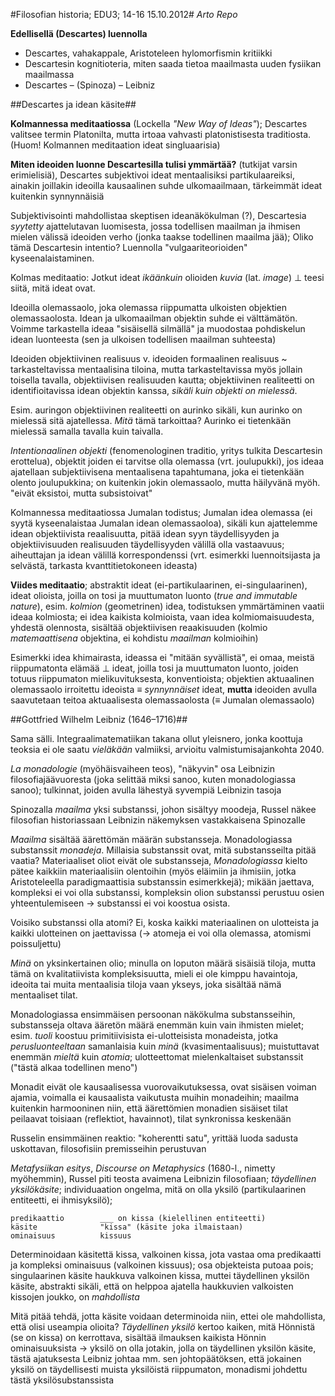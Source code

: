 #Filosofian historia; EDU3; 14-16 15.10.2012#
_Arto Repo_

**Edellisellä (Descartes) luennolla**

* Descartes, vahakappale, Aristoteleen hylomorfismin kritiikki
* Descartesin kognitioteria, miten saada tietoa maailmasta uuden fysiikan maailmassa
* Descartes &ndash; (Spinoza) &ndash; Leibniz

##Descartes ja idean käsite##

**Kolmannessa meditaatiossa** (Lockella _"New Way of Ideas"_); Descartes valitsee termin Platonilta,
mutta irtoaa vahvasti platonistisesta traditiosta. (Huom! Kolmannen meditaation ideat
singluaarisia)

**Miten ideoiden luonne Descartesilla tulisi ymmärtää?** (tutkijat varsin erimielisiä),
Descartes subjektivoi ideat mentaalisiksi partikulaareiksi, ainakin joillakin ideoilla
kausaalinen suhde ulkomaailmaan, tärkeimmät ideat kuitenkin synnynnäisiä

Subjektivisointi mahdollistaa skeptisen ideanäkökulman (?), Descartesia _syytetty_ ajattelutavan
luomisesta, jossa todellisen maailman ja ihmisen mielen välissä ideoiden verho (jonka taakse
todellinen maailma jää); Oliko tämä Descartesin intentio? 
Luennolla "vulgaariteorioiden" kyseenalaistaminen.

Kolmas meditaatio: Jotkut ideat _ikäänkuin_ olioiden _kuvia_ (lat. _image_) &perp; teesi siitä,
mitä ideat ovat. 

Ideoilla olemassaolo, joka olemassa riippumatta ulkoisten objektien olemassaolosta. Idean
ja ulkomaailman objektin suhde ei välttämätön. Voimme tarkastella ideaa "sisäisellä silmällä" ja
muodostaa pohdiskelun idean luonteesta (sen ja ulkoisen todellisen maailman suhteesta)

Ideoiden objektiivinen realisuus v. ideoiden formaalinen realisuus ~ tarkasteltavissa
mentaalisina tiloina, mutta tarkasteltavissa myös jollain toisella tavalla, objektiivisen
realisuuden kautta; objektiivinen realiteetti on identifioitavissa idean objektin kanssa,
_sikäli kuin objekti on mielessä_. 

Esim. auringon objektiivinen realiteetti on aurinko
sikäli, kun aurinko on mielessä sitä ajatellessa. _Mitä_ tämä tarkoittaa? Aurinko ei tietenkään
mielessä samalla tavalla kuin taivalla.

_Intentionaalinen objekti_ (fenomenologinen traditio, yritys tulkita Descartesin erottelua), 
objektit joiden ei tarvitse olla olemassa (vrt. joulupukki), 
jos ideaa ajatellaan subjektiivisena mentaalisena tapahtumana,
joka ei tietenkään olento joulupukkina; on kuitenkin jokin olemassaolo, mutta häilyvänä
myöh. "eivät eksistoi, mutta subsistoivat"

Kolmannessa meditaatiossa Jumalan todistus; Jumalan idea olemassa (ei syytä kyseenalaistaa
Jumalan idean olemassaoloa), sikäli kun ajattelemme idean objektiivista reaalisuutta, pitää
idean syyn täydellisyyden ja objektiivisuuden realisuuden täydellisyyden välillä olla
vastaavuus; aiheuttajan ja idean välillä korrespondenssi (vrt. esimerkki luennoitsijasta
ja selvästä, tarkasta kvanttitietokoneen ideasta)

**Viides meditaatio**; abstraktit ideat (ei-partikulaarinen, ei-singulaarinen), 
ideat olioista, joilla on tosi ja muuttumaton luonto (_true and
immutable nature_), esim. _kolmion_ (geometrinen) idea, todistuksen ymmärtäminen vaatii
ideaa kolmiosta; ei idea kaikista kolmioista, vaan idea kolmiomaisuudesta, yhdestä
olennosta, sisältää objektiivisen reaakisuuden (kolmio _matemaattisena_ objektina, ei
kohdistu _maailman_ kolmioihin)

Esimerkki idea khimairasta, ideassa ei "mitään syvällistä", ei omaa, meistä riippumatonta
elämää &perp; ideat, joilla tosi ja muuttumaton luonto, joiden totuus riippumaton mielikuvituksesta,
konventioista; objektien aktuaalinen olemassaolo irroitettu ideoista &equiv; _synnynnäiset_ ideat,
**mutta** ideoiden avulla saavutetaan teitoa aktuaalisesta olemassaolosta (&equiv; Jumalan olemassaolo)

##Gottfried Wilhelm Leibniz (1646&ndash;1716)##

Sama sälli. Integraalimatematiikan takana ollut yleisnero, jonka koottuja teoksia ei ole saatu _vieläkään_
valmiiksi, arvioitu valmistumisajankohta 2040.

_La monadologie_ (myöhäisvaiheen teos), 
"näkyvin" osa Leibnizin filosofiajäävuoresta (joka selittää miksi sanoo, kuten monadologiassa
sanoo); tulkinnat, joiden avulla lähestyä syvempiä Leibnizin tasoja

Spinozalla _maailma_ yksi substanssi, johon sisältyy moodeja, Russel näkee filosofian historiassaan
Leibnizin näkemyksen vastakkaisena Spinozalle

_Maailma_ sisältää äärettömän määrän substansseja. Monadologiassa substanssit _monadeja_. Millaisia substanssit
ovat, mitä substansseilta pitää vaatia? Materiaaliset oliot eivät ole substansseja, _Monadologiassa_ kielto
pätee kaikkiin materiaalisiin olentoihin (myös eläimiin ja ihmisiin, jotka Aristoteleella paradigmaattisia
substanssin esimerkkejä); mikään jaettava, kompleksi ei voi olla substanssi, kompleksin olion substanssi
perustuu osien yhteentulemiseen &rarr; substanssi ei voi koostua osista.

Voisiko substanssi olla atomi? Ei, koska kaikki materiaalinen on ulotteista ja kaikki ulotteinen on
jaettavissa (&rarr; atomeja ei voi olla olemassa, atomismi poissuljettu)

_Minä_ on yksinkertainen olio; minulla on loputon määrä sisäisiä tiloja, mutta tämä on kvalitatiivista
kompleksisuutta, mieli ei ole kimppu havaintoja, ideoita tai muita mentaalisia tiloja vaan ykseys,
joka sisältää nämä mentaaliset tilat.

Monadologiassa ensimmäisen persoonan näkökulma substansseihin, substansseja oltava ääretön määrä
enemmän kuin vain ihmisten mielet; esim. _tuoli_ koostuu primitiivisista ei-ulotteisista monadeista,
jotka _perusluonteeltaan_ samanlaisia kuin _minä_ (kvasimentaalisuus); muistuttavat enemmän _mieltä_
kuin _atomia_; ulotteettomat mielenkaltaiset substanssit ("tästä alkaa todellinen meno")

Monadit eivät ole kausaalisessa vuorovaikutuksessa, ovat sisäisen voiman ajamia, voimalla ei
kausaalista vaikutusta muihin monadeihin; maailma kuitenkin harmooninen niin, että äärettömien monadien
sisäiset tilat peilaavat toisiaan (reflektiot, havainnot), tilat synkronissa keskenään

Russelin ensimmäinen reaktio: "koherentti satu", yrittää luoda sadusta uskottavan, filosofisiin premisseihin
perustuvan

_Metafysiikan esitys_, _Discourse on Metaphysics_ (1680-l., nimetty myöhemmin), Russel piti teosta
avaimena Leibnizin filosofiaan; _täydellinen yksilökäsite_; individuaation ongelma, mitä on olla
yksilö (partikulaarinen entiteetti, ei ihmisyksilö); 

    predikaattio        ___ on kissa (kielellinen entiteetti)
    käsite              "kissa" (käsite joka ilmaistaan)
    ominaisuus          kissuus

Determinoidaan käsitettä kissa, valkoinen kissa, jota vastaa oma predikaatti ja kompleksi ominaisuus
(valkoinen kissuus); osa objekteista putoaa pois; singulaarinen käsite haukkuva valkoinen kissa, muttei
täydellinen yksilön käsite, abstrakti sikäli, että on helppoa ajatella haukkuvien valkoisten kissojen
joukko, on _mahdollista_

Mitä pitää tehdä, jotta käsite voidaan determinoida niin, ettei ole mahdollista, että olisi useampia
olioita? _Täydellinen yksilö_ kertoo kaiken, mitä Hönnistä (se on kissa) on kerrottava, sisältää ilmauksen
kaikista Hönnin ominaisuuksista &rarr; yksilö on olla jotakin, jolla on täydellinen yksilön käsite,
tästä ajatuksesta Leibniz johtaa mm. sen johtopäätöksen, että jokainen yksilö on täydellisesti
muista yksilöistä riippumaton, monadismi johdettu tästä yksilösubstanssista 



